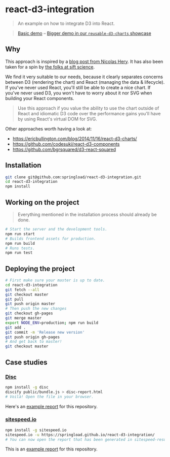 react-d3-integration
==============

> An example on how to integrate D3 into React.

>[Basic demo](https://springload.github.io/react-d3-integration/) – [Bigger demo in our `reusable-d3-charts` showcase](https://springload.github.io/reusable-d3-charts/)

## Why

This approach is inspired by a [blog post from Nicolas Hery](http://nicolashery.com/integrating-d3js-visualizations-in-a-react-app/). It has also been taken for a spin by [the folks at sift science](http://blog.siftscience.com/blog/2015/4/6/d-threeact-how-sift-science-made-d3-react-besties).

We find it very suitable to our needs, because it clearly separates concerns between D3 (rendering the chart) and React (managing the data & lifecycle). If you've never used React, you'll still be able to create a nice chart. If you've never used D3, you won't have to worry about it nor SVG when building your React components.

> Use this approach if you value the ability to use the chart outside of React and idiomatic D3 code over the performance gains you'll have by using React's virtual DOM for SVG.

Other approaches worth having a look at:

- https://ericbullington.com/blog/2014/11/16/react-d3-charts/
- https://github.com/codesuki/react-d3-components
- https://github.com/bgrsquared/d3-react-squared

## Installation

```sh
git clone git@github.com:springload/react-d3-integration.git
cd react-d3-integration
npm install
```

## Working on the project

> Everything mentioned in the installation process should already be done.

```sh
# Start the server and the development tools.
npm run start
# Builds frontend assets for production.
npm run build
# Runs tests.
npm run test
```

## Deploying the project

```sh
# First make sure your master is up to date.
cd react-d3-integration
git fetch --all
git checkout master
git pull
git push origin master
# Then push the new changes
git checkout gh-pages
git merge master
export NODE_ENV=production; npm run build
git add .
git commit -m 'Release new version'
git push origin gh-pages
# And get back to master!
git checkout master
```

## Case studies

### [Disc](http://hughsk.io/disc/)

```sh
npm install -g disc
discify public/bundle.js > disc-report.html
# Voilà! Open the file in your browser.
```

Here's an [example report](https://springload.github.io/react-d3-integration/disc-report.html) for this repository.

### [sitespeed.io](https://github.com/sitespeedio/sitespeed.io)

```sh
npm install -g sitespeed.io
sitespeed.io -u https://springload.github.io/react-d3-integration/
# You can now open the report that has been generated in sitespeed-result/.
```

This is an [example report](https://springload.github.io/react-d3-integration/sitespeed-result/springload.github.io/2015-07-27-12-38-44/) for this repository.
